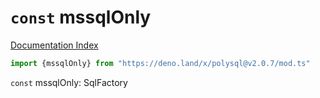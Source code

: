 # `const` mssqlOnly

[Documentation Index](../README.md)

```ts
import {mssqlOnly} from "https://deno.land/x/polysql@v2.0.7/mod.ts"
```

`const` mssqlOnly: SqlFactory


